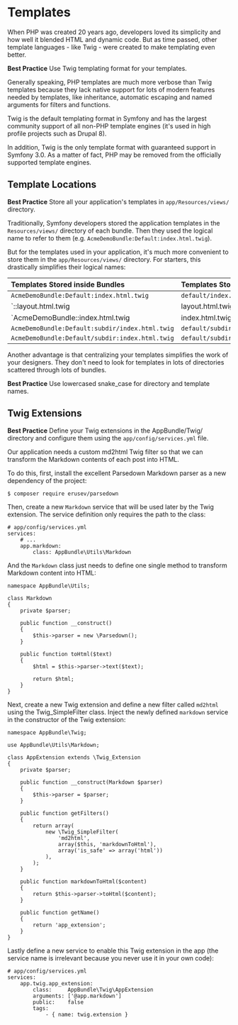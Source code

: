 # Templates
When PHP was created 20 years ago, developers loved its simplicity and how well it blended HTML and dynamic code. But as time passed, other template languages - like Twig - were created to make templating even better.

**Best Practice**
Use Twig templating format for your templates.

Generally speaking, PHP templates are much more verbose than Twig templates because they lack native support for lots of modern features needed by templates, like inheritance, automatic escaping and named arguments for filters and functions.

Twig is the default templating format in Symfony and has the largest community support of all non-PHP template engines (it's used in high profile projects such as Drupal 8).

In addition, Twig is the only template format with guaranteed support in Symfony 3.0. As a matter of fact, PHP may be removed from the officially supported template engines.

## Template Locations
**Best Practice**
Store all your application's templates in `app/Resources/views/` directory.

Traditionally, Symfony developers stored the application templates in the `Resources/views/` directory of each bundle. Then they used the logical name to refer to them (e.g. `AcmeDemoBundle:Default:index.html.twig`).

But for the templates used in your application, it's much more convenient to store them in the `app/Resources/views/` directory. For starters, this drastically simplifies their logical names:

|Templates Stored inside Bundles|Templates Stored in `app/`|
|:----|:----|
|`AcmeDemoBundle:Default:index.html.twig`|`default/index.html.twig`|
|`::layout.html.twig|layout.html.twig`|
|`AcmeDemoBundle::index.html.twig|index.html.twig`|
|`AcmeDemoBundle:Default:subdir/index.html.twig`|`default/subdir/index.html.twig`|
|`AcmeDemoBundle:Default/subdir:index.html.twig`|`default/subdir/index.html.twig`|

Another advantage is that centralizing your templates simplifies the work of your designers. They don't need to look for templates in lots of directories scattered through lots of bundles.

**Best Practice**
Use lowercased snake_case for directory and template names.

## Twig Extensions
**Best Practice**
Define your Twig extensions in the AppBundle/Twig/ directory and configure them using the `app/config/services.yml` file.

Our application needs a custom md2html Twig filter so that we can transform the Markdown contents of each post into HTML.

To do this, first, install the excellent Parsedown Markdown parser as a new dependency of the project:

```
$ composer require erusev/parsedown
```

Then, create a new `Markdown` service that will be used later by the Twig extension. The service definition only requires the path to the class:

```
# app/config/services.yml
services:
    # ...
    app.markdown:
        class: AppBundle\Utils\Markdown
```

And the `Markdown` class just needs to define one single method to transform Markdown content into HTML:

```
namespace AppBundle\Utils;

class Markdown
{
    private $parser;

    public function __construct()
    {
        $this->parser = new \Parsedown();
    }

    public function toHtml($text)
    {
        $html = $this->parser->text($text);

        return $html;
    }
}
```

Next, create a new Twig extension and define a new filter called `md2html` using the Twig_SimpleFilter class. Inject the newly defined `markdown` service in the constructor of the Twig extension:

```
namespace AppBundle\Twig;

use AppBundle\Utils\Markdown;

class AppExtension extends \Twig_Extension
{
    private $parser;

    public function __construct(Markdown $parser)
    {
        $this->parser = $parser;
    }

    public function getFilters()
    {
        return array(
            new \Twig_SimpleFilter(
                'md2html',
                array($this, 'markdownToHtml'),
                array('is_safe' => array('html'))
            ),
        );
    }

    public function markdownToHtml($content)
    {
        return $this->parser->toHtml($content);
    }

    public function getName()
    {
        return 'app_extension';
    }
}
```

Lastly define a new service to enable this Twig extension in the app (the service name is irrelevant because you never use it in your own code):

```
# app/config/services.yml
services:
    app.twig.app_extension:
        class:     AppBundle\Twig\AppExtension
        arguments: ['@app.markdown']
        public:    false
        tags:
            - { name: twig.extension }
```
